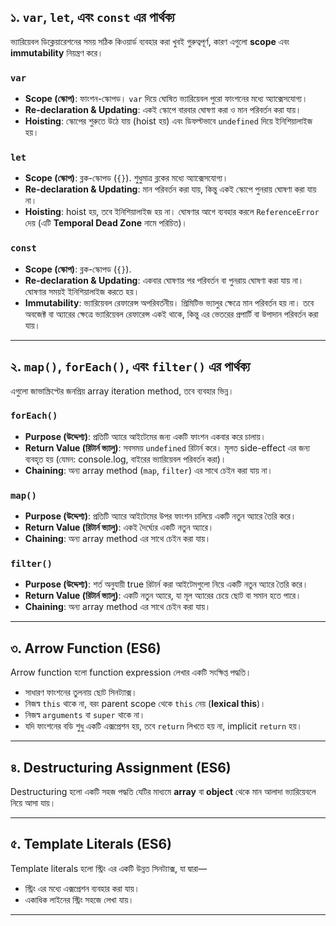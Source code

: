 ## ১. `var`, `let`, এবং `const` এর পার্থক্য

ভ্যারিয়েবল ডিক্লেয়ারেশনের সময় সঠিক কিওয়ার্ড ব্যবহার করা খুবই গুরুত্বপূর্ণ, কারণ এগুলো **scope** এবং **immutability** নিয়ন্ত্রণ করে।

### `var`
- **Scope (স্কোপ)**: ফাংশন-স্কোপড। `var` দিয়ে ঘোষিত ভ্যারিয়েবল পুরো ফাংশনের মধ্যে অ্যাক্সেসযোগ্য।  
- **Re-declaration & Updating**: একই স্কোপে বারবার ঘোষণা করা ও মান পরিবর্তন করা যায়।  
- **Hoisting**: স্কোপের শুরুতে উঠে যায় (hoist হয়) এবং ডিফল্টভাবে `undefined` দিয়ে ইনিশিয়ালাইজ হয়।  

### `let`
- **Scope (স্কোপ)**: ব্লক-স্কোপড (`{}`). শুধুমাত্র ব্লকের মধ্যে অ্যাক্সেসযোগ্য।  
- **Re-declaration & Updating**: মান পরিবর্তন করা যায়, কিন্তু একই স্কোপে পুনরায় ঘোষণা করা যায় না।  
- **Hoisting**: hoist হয়, তবে ইনিশিয়ালাইজ হয় না। ঘোষণার আগে ব্যবহার করলে `ReferenceError` দেয় (এটি **Temporal Dead Zone** নামে পরিচিত)।  

### `const`
- **Scope (স্কোপ)**: ব্লক-স্কোপড (`{}`).  
- **Re-declaration & Updating**: একবার ঘোষণার পর পরিবর্তন বা পুনরায় ঘোষণা করা যায় না। ঘোষণার সময়ই ইনিশিয়ালাইজ করতে হয়।  
- **Immutability**: ভ্যারিয়েবল রেফারেন্স অপরিবর্তনীয়। প্রিমিটিভ ভ্যালুর ক্ষেত্রে মান পরিবর্তন হয় না। তবে অবজেক্ট বা অ্যারের ক্ষেত্রে ভ্যারিয়েবল রেফারেন্স একই থাকে, কিন্তু এর ভেতরের প্রপার্টি বা উপাদান পরিবর্তন করা যায়।  

---

## ২. `map()`, `forEach()`, এবং `filter()` এর পার্থক্য

এগুলো জাভাস্ক্রিপ্টের জনপ্রিয় array iteration method, তবে ব্যবহার ভিন্ন।  

### `forEach()`
- **Purpose (উদ্দেশ্য)**: প্রতিটি অ্যারে আইটেমের জন্য একটি ফাংশন একবার করে চালায়।  
- **Return Value (রিটার্ন ভ্যালু)**: সবসময় `undefined` রিটার্ন করে। মূলত side-effect এর জন্য ব্যবহৃত হয় (যেমন: console.log, বাইরের ভ্যারিয়েবল পরিবর্তন করা)।  
- **Chaining**: অন্য array method (`map`, `filter`) এর সাথে চেইন করা যায় না।  

### `map()`
- **Purpose (উদ্দেশ্য)**: প্রতিটি অ্যারে আইটেমের উপর ফাংশন চালিয়ে একটি নতুন অ্যারে তৈরি করে।  
- **Return Value (রিটার্ন ভ্যালু)**: একই দৈর্ঘ্যের একটি নতুন অ্যারে।  
- **Chaining**: অন্য array method এর সাথে চেইন করা যায়।  

### `filter()`
- **Purpose (উদ্দেশ্য)**: শর্ত অনুযায়ী true রিটার্ন করা আইটেমগুলো নিয়ে একটি নতুন অ্যারে তৈরি করে।  
- **Return Value (রিটার্ন ভ্যালু)**: একটি নতুন অ্যারে, যা মূল অ্যারের চেয়ে ছোট বা সমান হতে পারে।  
- **Chaining**: অন্য array method এর সাথে চেইন করা যায়।  

---

## ৩. Arrow Function (ES6)

Arrow function হলো function expression লেখার একটি সংক্ষিপ্ত পদ্ধতি।  

- সাধারণ ফাংশনের তুলনায় ছোট সিনট্যাক্স।  
- নিজস্ব `this` থাকে না, বরং parent scope থেকে `this` নেয় (**lexical this**)।  
- নিজস্ব `arguments` বা `super` থাকে না।  
- যদি ফাংশনের বডি শুধু একটি এক্সপ্রেশন হয়, তবে `return` লিখতে হয় না, implicit `return` হয়।  

---

## ৪. Destructuring Assignment (ES6)

Destructuring হলো একটি সহজ পদ্ধতি যেটির মাধ্যমে **array** বা **object** থেকে মান আলাদা ভ্যারিয়েবলে নিয়ে আসা যায়।  

---

## ৫. Template Literals (ES6)

Template literals হলো স্ট্রিং এর একটি উন্নত সিনট্যাক্স, যা দ্বারা—  

- স্ট্রিং এর মধ্যে এক্সপ্রেশন ব্যবহার করা যায়।  
- একাধিক লাইনের স্ট্রিং সহজে লেখা যায়।  

---
